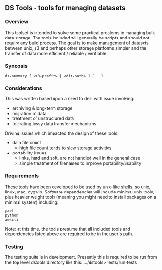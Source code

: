 ## DS Tools - tools for managing datasets

### Overview

This toolset is intended to solve some practical problems in managing
bulk data storage.  The tools included will generally be scripts and
should not require any build process.  The goal is to make management
of datasets between unix, s3 and perhaps other storage platforms
simpler and the transfer of data more efficient / reliable /
verifiable.

### Synopsis

    ds-summary [ <s3-prefix> | <dir-path> ] [...]

### Considerations

This was written based upon a need to deal with issue involving:
 * archiving & long-term storage
 * migration of data
 * treatment of unstructured data
 * tolerating lossy data transfer mechanisms

Driving issues which impacted the design of these tools:
 * data file count
   * high file count tends to slow storage activities
 * portability issues
   * links, hard and soft, are not handled well in the general case
   * simple treatment of filenames to improve portability/usability

### Requirements

These tools have been developed to be used by unix-like shells, so unix,
linux, mac, cygwin.  Software dependencies will include minimal unix
tools, plus heavier weight tools (meaning you might need to install
packages on a minimal system) including:

    perl
    python
    awscli

Note: at this time, the tools presume that all included tools and
dependencies listed above are required to be in the user's path.

### Testing

The testing suite is in development.  Presently this is required to be
run from the top level dstools directory like this:
     .../dstools>      tests/run-tests
